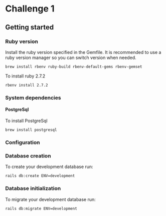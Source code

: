 # Challenge 1

## Getting started

### Ruby version

Install the ruby version specified in the Gemfile.  It is recommended to use a ruby version manager
so you can switch version when needed.

    brew install rbenv ruby-build rbenv-default-gems rbenv-gemset

To install ruby 2.7.2

    rbenv install 2.7.2

### System dependencies

#### PostgreSql

To install PostgreSql

    brew install postgresql

### Configuration

### Database creation

To create your development database run:

    rails db:create ENV=development

### Database initialization

To migrate your development database run:

    rails db:migrate ENV=development
